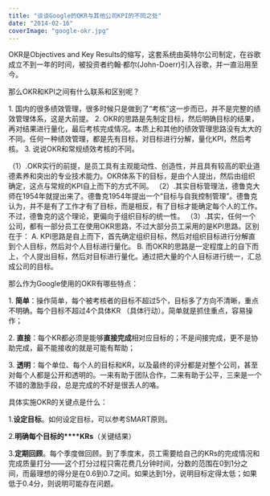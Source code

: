 ```yaml
---
title: "谈谈Google的OKR与其他公司KPI的不同之处"
date: "2014-02-16"
coverImage: "google-okr.jpg"
---
```


OKR是Objectives and Key Results的缩写，这套系统由英特尔公司制定，在谷歌成立不到一年的时间，被投资者约翰·都尔(John-Doerr)引入谷歌，并一直沿用至今。

那么OKR和KPI之间有什么联系和区别呢？

1\. 国内的很多绩效管理，很多时候只是做到了“考核”这一步而已，并不是完整的绩效管理体系，这是大前提。 2. OKR的思路是先制定目标，然后明确目标的结果，再对结果进行量化，最后考核完成情况。本质上和其他的绩效管理思路没有太大的不同。任何一种绩效管理，都是先有目标，对目标进行分解，量化KPI，然后考核。 3. 说说OKR和常规绩效考核的不同。

（1）.OKR实行的前提，是员工具有主观能动性、创造性，并且具有较高的职业道德素养和突出的专业技术能力。OKR体系下的目标，是由个人提出，然后由组织确定，这点与常规的KPI自上而下的方式不同。 （2）.其实目标管理法，德鲁克大师在1954年就提出来了。德鲁克1954年提出一个“目标与自我控制管理”。德鲁克认为，并不是有了工作才有了目标，而是相反，有了目标才能确定每个人的工作。不过，德鲁克的这个理论，更偏向于组织目标的统一性。 （3）.其实，任何一个公司，都有一部分员工在使用OKR思路，不过大部分员工采用的是KPI思路。区别在于： A. KPI思路是自上而下，首先确定组织目标，然后对组织目标进行分解直到个人目标，然后对个人目标进行量化。 B. 而OKR的思路是一定程度上的自下而上，个人提出目标，然后对目标进行量化。通过把大量的个人目标进行统一，汇总成公司的目标。

那么作为Google使用的OKR有哪些特点：

1\. **简单**：操作简单，每个被考核者的目标不超过5个，目标多了方向不清晰，重点不明确。每个目标不超过4个具体KR （具体行动）。简单就是抓住重点，容易操作；

2\. **直接**：每个KR都必须是能够**直接完成**相对应目标的；不是间接完成，更不是协助完成，最不能接收的就是可能有帮助；

3\. **透明**：每个单位、每个人的目标和KR，以及最终的评分都是对整个公司，甚至对每个人都是公开和透明的。一来有助于团队合作，二来有助于公平，三来是一个不错的激励手段，总是完成的不好是很丢人的咯。

具体实施OKR的关键点是什么：

1.**设定目标**。如何设定目标，可以参考SMART原则。

2.**明确每个目标的****KRs**（关键结果）

3.**定期回顾**。每个季度做回顾。到了季度末，员工需要给自己的KRs的完成情况和完成质量打分——这个打分过程只需花费几分钟时间，分数的范围在0到1分之间，而最理想的得分是在0.6到0.7之间。如果达到1分，说明目标定得太低；如果低于0.4分，则说明可能存在问题。
